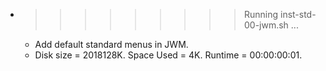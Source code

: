 * >>>>>>>>> Running inst-std-00-jwm.sh ...
  * Add default standard menus in JWM.
  * Disk size = 2018128K. Space Used = 4K. Runtime = 00:00:00:01.
